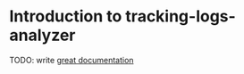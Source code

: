 # Introduction to tracking-logs-analyzer

TODO: write [great documentation](http://jacobian.org/writing/great-documentation/what-to-write/)
